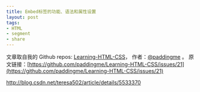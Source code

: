 ```yaml
---
title: Embed标签的功能、语法和属性设置
layout: post
tags:
- HTML
- segment
- share
---
```



 文章取自我的 Github  repos: [Learning-HTML-CSS](https://github.com/paddingme/Learning-HTML-CSS)， 作者：[@paddingme](http://padding.me/about.html) 。 
  原文链接：[https://github.com/paddingme/Learning-HTML-CSS/issues/21](https://github.com/paddingme/Learning-HTML-CSS/issues/21)

http://blog.csdn.net/teresa502/article/details/5533370